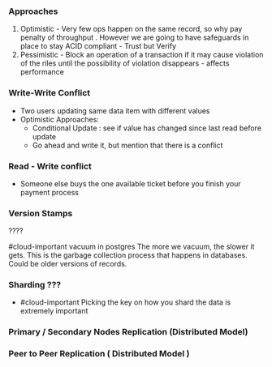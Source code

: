 ### Approaches
1. Optimistic - Very few ops happen on the same record, so why pay penalty of throughput . However we are going to have safeguards in place to stay ACID compliant - Trust but Verify
2. Pessimistic - Block an operation of a transaction if it may cause violation of the riles until the possibility of violation disappears - affects performance

### Write-Write Conflict
- Two users updating same data item with different values
- Optimistic Approaches: 
	- Conditional Update : see if value has changed since last read before update
	- Go ahead and write it, but mention that there is a conflict

### Read - Write conflict
- Someone else buys the one available ticket before you finish your payment process

### Version Stamps
 ????

#cloud-important vacuum in postgres
The more we vacuum, the slower it gets. This is the garbage collection process that happens in databases. Could be older versions of records.

### Sharding ???
- #cloud-important Picking the key on how you shard the data is extremely important

### Primary / Secondary Nodes Replication (Distributed Model)

### Peer to Peer Replication ( Distributed Model )
